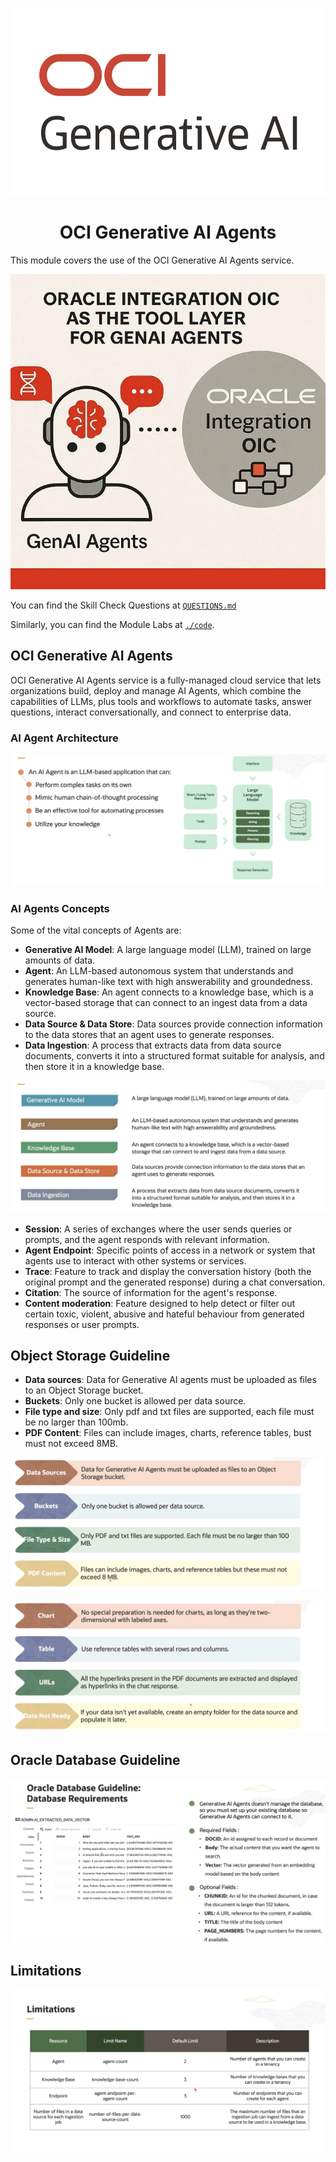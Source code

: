 <p align="center">
  <img src="images/oci_genai_service.png" width="650" height="300" />
</p>

<div align="center">
    <h1 align = "center">
    <b>OCI Generative AI Agents</b>
    </h1>
</div>

This module covers the use of the OCI Generative AI Agents service.

![](./images/oci_genai_agents.png)

You can find the Skill Check Questions at [`QUESTIONS.md`](./QUESTIONS.md)

Similarly, you can find the Module Labs at [`./code`](./code).

## OCI Generative AI Agents

OCI Generative AI Agents service is a fully-managed cloud service that lets organizations build, deploy and manage AI
Agents, which combine the capabilities of LLMs, plus tools and workflows to automate tasks, answer questions, interact
conversationally, and connect to enterprise data.

### AI Agent Architecture

![AI Agent Architecture](./images/ai_agent_architecture.png)

### AI Agents Concepts

Some of the vital concepts of Agents are:

- **Generative AI Model**: A large language model (LLM), trained on large amounts of data.
- **Agent**: An LLM-based autonomous system that understands and generates human-like text with high answerability and
  groundedness.
- **Knowledge Base**: An agent connects to a knowledge base, which is a vector-based storage that can connect to an
  ingest data from a data source.
- **Data Source & Data Store**: Data sources provide connection information to the data stores that an agent uses to
  generate responses.
- **Data Ingestion**: A process that extracts data from data source documents, converts it into a structured format
  suitable for analysis, and then store it in a knowledge base.

![Concepts 1](./images/ai_agents_concepts_one.png)

- **Session**: A series of exchanges where the user sends queries or prompts, and the agent responds with relevant
  information.
- **Agent Endpoint**: Specific points of access in a network or system that agents use to interact with other systems or
  services.
- **Trace**: Feature to track and display the conversation history (both the original prompt and the generated response)
  during a chat conversation.
- **Citation**: The source of information for the agent's response.
- **Content moderation**: Feature designed to help detect or filter out certain toxic, violent, abusive and hateful
  behaviour from generated responses or user prompts.

## Object Storage Guideline

- **Data sources**: Data for Generative AI agents must be uploaded as files to an Object Storage bucket.
- **Buckets**: Only one bucket is allowed per data source.
- **File type and size**: Only pdf and txt files are supported, each file must be no larger than 100mb.
- **PDF Content**: Files can include images, charts, reference tables, bust must not exceed 8MB.

![Object Storage](./images/object_storage_one.png)

![Object Storage Two](./images/object_storage_two.png)

## Oracle Database Guideline

![Oracle Database Guideline](./images/oracle_db_guideline.png)

## Limitations

![Limitations](./images/oci_genai_agents_limits.png)